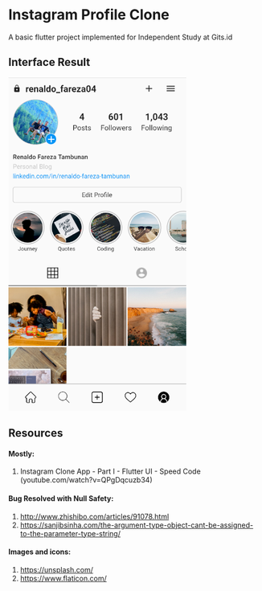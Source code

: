 # Instagram Profile Clone

A basic flutter project implemented for Independent Study at Gits.id

## Interface Result

![Aplication Interface](https://github.com/RenaldoFrz/instagram_profile/blob/main/assets/images/Result.png?raw=true)

## Resources
#### Mostly: 
1. Instagram Clone App - Part I - Flutter UI - Speed Code (youtube.com/watch?v=QPgDqcuzb34)
#### Bug Resolved with Null Safety: 
1. http://www.zhishibo.com/articles/91078.html
2. https://sanjibsinha.com/the-argument-type-object-cant-be-assigned-to-the-parameter-type-string/
#### Images and icons:
1. https://unsplash.com/
2. https://www.flaticon.com/
